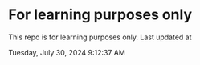 # For learning purposes only
This repo is for learning purposes only.
Last updated at

Tuesday, July 30, 2024 9:12:37 AM

